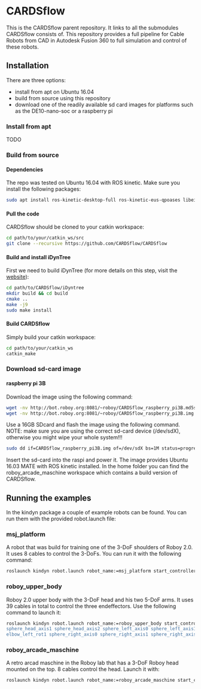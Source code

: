 # CARDSflow
This is the CARDSflow parent repository. It links to all the submodules CARDSflow consists of. This repository provides 
a full pipeline for Cable Robots from CAD in Autodesk Fusion 360 to full simulation and control of these robots.

## Installation
There are three options:
- install from apt on Ubuntu 16.04
- build from source using this repository
- download one of the readily available sd card images for platforms such as the DE10-nano-soc or a raspberry pi
### Install from apt
TODO

### Build from source
#### Dependencies
The repo was tested on Ubuntu 16.04 with ROS kinetic. Make sure you install the following packages:
```bash
sudo apt install ros-kinetic-desktop-full ros-kinetic-eus-qpoases libeigen3-dev libxml2-dev coinor-libipopt-dev qtbase5-dev qtdeclarative5-dev qtmultimedia5-dev qml-module-qtquick2 qml-module-qtquick-window2 qml-module-qtmultimedia qml-module-qtquick-dialogs qml-module-qtquick-controls qml-module-qt-labs-folderlistmodel qml-module-qt-labs-settings
```
#### Pull the code
CARDSflow should be cloned to your catkin workspace:
```bash
cd path/to/your/catkin_ws/src
git clone --recursive https://github.com/CARDSflow/CARDSflow

```
#### Build and install iDynTree

First we need to build iDynTree (for more details on this step, visit the [website](https://github.com/robotology/idyntree)):
```bash
cd path/to/CARDSflow/iDyntree
mkdir build && cd build
cmake ..
make -j9
sudo make install
```

#### Build CARDSflow

Simply build your catkin workspace:
```bash
cd path/to/your/catkin_ws
catkin_make
```

### Download sd-card image
#### raspberry pi 3B
Download the image using the following command:
```bash
wget -nv http://bot.roboy.org:8081/~roboy/CARDSflow_raspberry_pi3B.md5sum
wget -nv http://bot.roboy.org:8081/~roboy/CARDSflow_raspberry_pi3B.img
```
Use a 16GB SDcard and flash the image using the following command. NOTE: make sure you are using the correct sd-card device (/dev/sdX), otherwise you might wipe your whole system!!!
```bash
sudo dd if=CARDSflow_raspberry_pi3B.img of=/dev/sdX bs=1M status=progress
```
Insert the sd-card into the raspi and power it. The image provides Ubuntu 16.03 MATE with ROS kinetic installed. In the home folder you can find the roboy_arcade_maschine workspace which contains a build version of CARDSflow.

## Running the examples
In the kindyn package a couple of example robots can be found. You can run them with the provided robot.launch file:
### msj_platform
A robot that was build for training one of the 3-DoF shoulders of Roboy 2.0. It uses 8 cables to control the 3-DoFs. 
You can run it with the following command:
```bash
roslaunch kindyn robot.launch robot_name:=msj_platform start_controllers:='sphere_axis0 sphere_axis1 sphere_axis2'
```
### roboy_upper_body
Roboy 2.0 upper body with the 3-DoF head and his two 5-DoF arms. It uses 39 cables in total to control the three endeffectors.
Use the following command to launch it:
```bash
roslaunch kindyn robot.launch robot_name:=roboy_upper_body start_controllers:='hip_joint sphere_head_axis0 
sphere_head_axis1 sphere_head_axis2 sphere_left_axis0 sphere_left_axis1 sphere_left_axis2 elbow_left_rot0 
elbow_left_rot1 sphere_right_axis0 sphere_right_axis1 sphere_right_axis2 elbow_right_rot0 elbow_right_rot1' 
```
### roboy_arcade_maschine
A retro arcad maschine in the Roboy lab that has a 3-DoF Roboy head mounted on the top. 8 cables control the head. Launch it with:
```bash
roslaunch kindyn robot.launch robot_name:=roboy_arcade_maschine start_controllers:='sphere_axis0 sphere_axis1 sphere_axis2'
```
